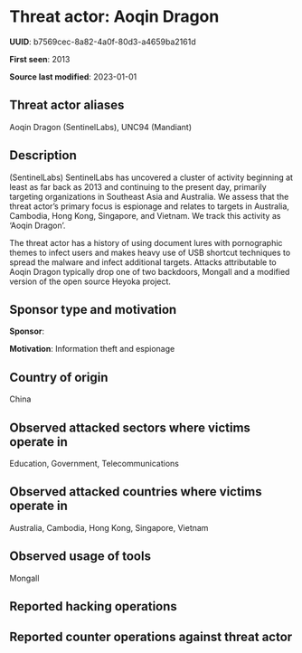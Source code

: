 # Threat actor: Aoqin Dragon

**UUID**: b7569cec-8a82-4a0f-80d3-a4659ba2161d

**First seen**: 2013

**Source last modified**: 2023-01-01

## Threat actor aliases

Aoqin Dragon (SentinelLabs), UNC94 (Mandiant)

## Description

(SentinelLabs) SentinelLabs has uncovered a cluster of activity beginning at least as far back as 2013 and continuing to the present day, primarily targeting organizations in Southeast Asia and Australia. We assess that the threat actor’s primary focus is espionage and relates to targets in Australia, Cambodia, Hong Kong, Singapore, and Vietnam. We track this activity as ‘Aoqin Dragon’.

The threat actor has a history of using document lures with pornographic themes to infect users and makes heavy use of USB shortcut techniques to spread the malware and infect additional targets. Attacks attributable to Aoqin Dragon typically drop one of two backdoors, Mongall and a modified version of the open source Heyoka project.

## Sponsor type and motivation

**Sponsor**: 

**Motivation**: Information theft and espionage


## Country of origin

China

## Observed attacked sectors where victims operate in

Education, Government, Telecommunications

## Observed attacked countries where victims operate in

Australia, Cambodia, Hong Kong, Singapore, Vietnam

## Observed usage of tools

Mongall

## Reported hacking operations



## Reported counter operations against threat actor





